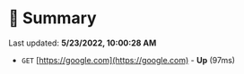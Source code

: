 # 📖 Summary
Last updated: **5/23/2022, 10:00:28 AM**

- `GET` [https://google.com](https://google.com) - **Up** (97ms)
